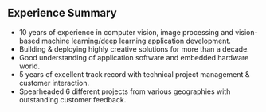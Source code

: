 ## Experience Summary

- 10 years of experience in computer vision, image processing and vision-based machine learning/deep learning application development.
- Building & deploying highly creative solutions for more than a decade.
- Good understanding of application software and embedded hardware world.
- 5 years of excellent track record with technical project management & customer interaction.
- Spearheaded 6 different projects from various geographies with outstanding customer feedback.